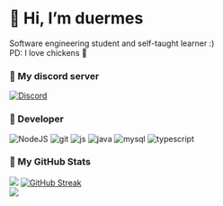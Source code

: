 # 👋 Hi, I’m duermes
Software engineering student and self-taught learner :) <br> PD: I love chickens :hatching_chick: 

### :hatched_chick: My discord server
[![Discord](https://img.shields.io/badge/Discord-%237289DA.svg?logo=discord&logoColor=white)](https://discord.gg/poshitos)

### :ear_of_rice: Developer
<p>
  <img alt="NodeJS" src="https://img.shields.io/badge/-NodeJS-43853d?style=flat-square&logo=Node.js&logoColor=white" />
 <img alt="git" src="https://img.shields.io/badge/-Git-F05032?style=flat-square&logo=git&logoColor=white" />
<img alt="js" src="https://img.shields.io/badge/javascript-%23323330.svg?style=flat-square&logo=git&logoColor=white" />
  <img alt="java" src="https://img.shields.io/badge/java-%23ED8B00.svg?style=flat-square&logo=git&logoColor=white" />
  <img alt="mysql" src="https://img.shields.io/badge/mysql-%2300f.svg?style=flat-square&logo=git&logoColor=white" />
  <img alt="typescript" src="https://img.shields.io/badge/typescript-%23007ACC.svg?style=flat-square&logo=git&logoColor=white" />
</p>


### :baby_chick:  My GitHub Stats

[![](https://github-readme-stats.vercel.app/api?username=duermes&show_icons=true&theme=gruvbox&hide_border=false&border_color=ebd834&text_color=fcfbe8&bg_color=90,262523,c98908)](https://github.com/anuraghazra/github-readme-stats)
[![GitHub Streak](https://github-readme-streak-stats.herokuapp.com?user=duermes&theme=gruvbox&border_radius=0&background=90%2C262523%2CC98908&border=EBD834)](https://git.io/streak-stats) <br>
![](https://github-readme-stats.vercel.app/api/top-langs/?username=duermes&theme=gruvbox&hide_border=false&border_color=ebd834&include_all_commits=false&layout=compact)


